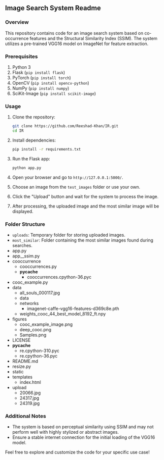 ## Image Search System Readme

### Overview
This repository contains code for an image search system based on co-occurrence features and the Structural Similarity Index (SSIM). The system utilizes a pre-trained VGG16 model on ImageNet for feature extraction.

### Prerequisites
1. Python 3
2. Flask (`pip install flask`)
3. PyTorch (`pip install torch`)
4. OpenCV (`pip install opencv-python`)
5. NumPy (`pip install numpy`)
6. SciKit-Image (`pip install scikit-image`)

### Usage

1. Clone the repository:
   ```bash
   git clone https://github.com/Reeshad-Khan/IR.git 
   cd IR
   ```

2. Install dependencies:
   ```bash
   pip install -r requirements.txt
   ```

3. Run the Flask app:
   ```bash
   python app.py
   ```

4. Open your browser and go to `http://127.0.0.1:5000/`.

5. Choose an image from the `test_images` folder or use your own.

6. Click the "Upload" button and wait for the system to process the image.

7. After processing, the uploaded image and the most similar image will be displayed.

### Folder Structure
- `uploads`: Temporary folder for storing uploaded images.
- `most_similar`: Folder containing the most similar images found during searches.
- app.py
- app__ssim.py
- cooccurrence
  - cooccurrences.py
  - __pycache__
    - cooccurrences.cpython-36.pyc
- cooc_example.py
- data
  - all_souls_000117.jpg
  - data
  - networks
    - imagenet-caffe-vgg16-features-d369c8e.pth
  - weights_cooc_44_best_model_8192_ft.npy
- figures
  - cooc_example_image.png
  - deep_cooc.png
  - Samples.png
- LICENSE
- __pycache__
  - re.cpython-310.pyc
  - re.cpython-36.pyc
- README.md
- resize.py
- static
- templates
  - index.html
- upload
  - 20066.jpg
  - 24317.jpg
  - 24319.jpg

### Additional Notes
- The system is based on perceptual similarity using SSIM and may not perform well with highly stylized or abstract images.
- Ensure a stable internet connection for the initial loading of the VGG16 model.

Feel free to explore and customize the code for your specific use case!
